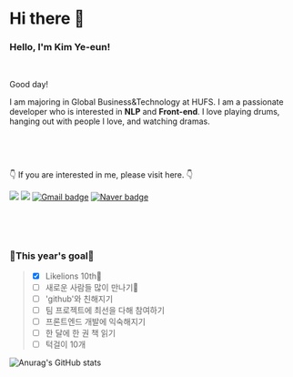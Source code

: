 # Hi there 👋

<!--
**kye1115z/kye1115z** is a ✨ _special_ ✨ repository because its `README.md` (this file) appears on your GitHub profile.

Here are some ideas to get you started:

- 🔭 I’m currently working on ...
- 🌱 I’m currently learning ...
- 👯 I’m looking to collaborate on ...
- 🤔 I’m looking for help with ...
- 💬 Ask me about ...
- 📫 How to reach me: ...
- 😄 Pronouns: ...
- ⚡ Fun fact: ...
-->


<h3> Hello, I'm Kim Ye-eun! </h3>


⠀

Good day!


I am majoring in Global Business&Technology at HUFS. I am a passionate developer who is interested in **NLP** and **Front-end**. I love playing drums, hanging out with people I love, and watching dramas.


⠀


⠀


👇 If you are interested in me, please visit here. 👇


<a href="https://https://github.com/kye1115z/" target="_blank"><img src="https://img.shields.io/badge/GitHub-181717?style=flat&logo=GitHub&logoColor=white"/></a>
<a href="https://www.instagram.com/44._ye_.42/" target="_blank"><img src="https://img.shields.io/badge/Instagram-E4405F?style=flat&logo=Instagram&logoColor=white"/></a>
[![Gmail badge](https://img.shields.io/badge/Gmail-EA4335?style=flat&logo=Gmail&logoColor=white&link=mailto:kye1115z@hufs.ac.kr)](mailto:kye1115z@hufs.ac.kr)
[![Naver badge](https://img.shields.io/badge/Naver-03C75A?style=flat&logo=Naver&logoColor=white&link=mailto:kye1115z@naver.com)](mailto:kye1115z@naver.com)


⠀


⠀


<h3>🌟This year's goal🌟</h3>

> - [x] Likelions 10th🦁
> - [ ] 새로운 사람들 많이 만나기👯
> - [ ] 'github'와 친해지기
> - [ ] 팀 프로젝트에 최선을 다해 참여하기
> - [ ] 프론트엔드 개발에 익숙해지기
> - [ ] 한 달에 한 권 책 읽기
> - [ ] 턱걸이 10개



![Anurag's GitHub stats](https://github-readme-stats.vercel.app/api?username=kye1115z&show_icons=true&theme=radical)
